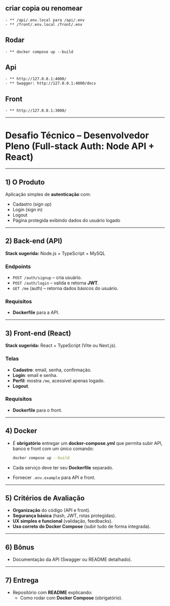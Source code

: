 ## criar copia ou renomear
    - ** /api/.env.local para /api/.env
    - ** /front/.env.local /front/.env
## Rodar     
    - ** docker compose up --build

## Api 
    - ** http://127.0.0.1:4000/
    - ** Swagger: http://127.0.0.1:4000/docs

## Front
    - ** http://127.0.0.1:3000/

---

# Desafio Técnico – Desenvolvedor Pleno (Full-stack Auth: Node API + React)

---

## 1) O Produto

Aplicação simples de **autenticação** com:

- Cadastro (sign up)
- Login (sign in)
- Logout
- Página protegida exibindo dados do usuário logado

---

## 2) Back-end (API)

**Stack sugerida:** Node.js + TypeScript  + MySQL

### Endpoints

- `POST /auth/signup` – cria usuário.
- `POST /auth/login` – valida e retorna **JWT**.
- `GET /me` (auth) – retorna dados básicos do usuário.

### Requisitos

- **Dockerfile** para a API.

---

## 3) Front-end (React)

**Stack sugerida:** React + TypeScript (Vite ou Next.js).

### Telas

- **Cadastro**: email, senha, confirmação.
- **Login**: email e senha.
- **Perfil**: mostra `/me`, acessível apenas logado.
- **Logout**.

### Requisitos

- **Dockerfile** para o front.

---

## 4) Docker

- É **obrigatório** entregar um **docker-compose.yml** que permita subir API, banco e front com um único comando:
    
    ```bash
    docker compose up --build
    
    ```
    
- Cada serviço deve ter seu **Dockerfile** separado.
- Fornecer `.env.example` para API e front.

---

## 5) Critérios de Avaliação

- **Organização** do código (API e front).
- **Segurança básica** (hash, JWT, rotas protegidas).
- **UX simples e funcional** (validação, feedbacks).
- **Uso correto do Docker Compose** (subir tudo de forma integrada).

---

## 6) Bônus

- Documentação da API (Swagger ou README detalhado).

---

## 7) Entrega

- Repositório com **README** explicando:
    - Como rodar com **Docker Compose** (obrigatório).
